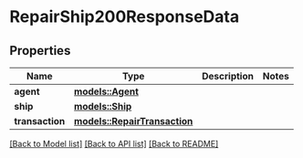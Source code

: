 # RepairShip200ResponseData

## Properties

Name | Type | Description | Notes
------------ | ------------- | ------------- | -------------
**agent** | [**models::Agent**](Agent.md) |  | 
**ship** | [**models::Ship**](Ship.md) |  | 
**transaction** | [**models::RepairTransaction**](RepairTransaction.md) |  | 

[[Back to Model list]](../README.md#documentation-for-models) [[Back to API list]](../README.md#documentation-for-api-endpoints) [[Back to README]](../README.md)


